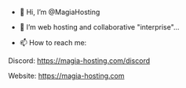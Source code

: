 - 👋 Hi, I’m @MagiaHosting
- 👀 I’m web hosting and collaborative "interprise"...

- 📫 How to reach me:


Discord: https://magia-hosting.com/discord


Website: https://magia-hosting.com
